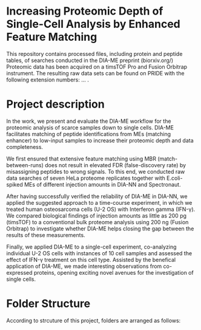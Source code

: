 # Increasing Proteomic Depth of Single-Cell Analysis by Enhanced Feature Matching
This repository contains processed files, including protein and peptide tables, of searches conducted in the DIA-ME preprint (biorxiv.org/)
Proteomic data has been acquired on a timsTOF Pro and Fusion Orbitrap instrument. The resulting raw data sets can be found on PRIDE with the following extension numbers: ... .

# Project description
In the work, we present and evaluate the DIA-ME workflow for the proteomic analysis of scarce samples down to single cells. 
DIA-ME facilitates matching of peptide identifications from MEs (matching enhancer) to low-input samples to increase their proteomic depth and data completeness.

We first ensured that extensive feature matching using MBR (match-between-runs) does not result in elevated FDR (false-discovery rate) by misassigning peptides to wrong signals.
To this end, we conducted raw data searches of seven HeLa proteome replicates together with E.coli-spiked MEs of different injection amounts in DIA-NN and Spectronaut.

After having successfully verified the reliability of DIA-ME in DIA-NN, we applied the suggested approach to a time-course experiment, in which we treated human osteosarcoma cells (U-2 OS) with Interferon gamma (IFN-γ).
We compared biological findings of injection amounts as little as 200 pg (timsTOF) to a conventional bulk proteome analysis using 200 ng (Fusion Orbitrap) to investigate whether DIA-ME helps closing the gap between the results of these measurements. 

Finally, we applied DIA-ME to a single-cell experiment, co-analyzing individual U-2 OS cells with instances of 10 cell samples and assessed the effect of IFN-γ treatment on this cell type. 
Assisted by the benefical application of DIA-ME, we made interesting observations from co-expressed proteins, opening exciting novel avenues for the investigation of single cells.

# Folder Structure
According to strcuture of this project, folders are arranged as follows: 
